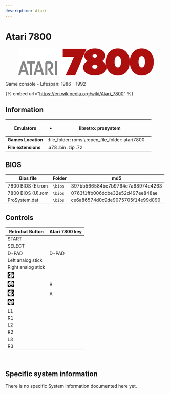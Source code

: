 ```yaml
---
description: Atari
---
```


# Atari 7800

<figure><img src="https://raw.githubusercontent.com/fabricecaruso/es-theme-carbon/52ff37c9e265587d006945a2ba695b5a962b3a3d/art/logos/atari7800.svg" alt=""><figcaption></figcaption></figure>

Game console - Lifespan: 1986 - 1992

{% embed url="https://en.wikipedia.org/wiki/Atari_7800" %}

## Information

| **Emulators**       | <ul><li>libretro: prosystem</li></ul>                |   |
| ------------------- | ---------------------------------------------------- | - |
| **Games Location**  | :file\_folder: roms \ :open\_file\_folder: atari7800 |   |
| **File extensions** | .a78 .bin .zip .7z                                   |   |

## BIOS

| Bios file         | Folder  | md5                              |
| ----------------- | ------- | -------------------------------- |
| 7800 BIOS (E).rom | `\bios` | 397bb566584be7b9764e7a68974c4263 |
| 7800 BIOS (U).rom | `\bios` | 0763f1ffb006ddbe32e52d497ee848ae |
| ProSystem.dat     | `\bios` | ce6a86574d0c9de9075705f14e99d090 |

## Controls

| Retrobat Button                                       | Atari 7800 key |
| ----------------------------------------------------- | -------------- |
| START                                                 |                |
| SELECT                                                |                |
| D-PAD                                                 | D-PAD          |
| Left analog stick                                     |                |
| Right analog stick                                    |                |
| ![](<../../../.gitbook/assets/image (2) (1) (1).png>) |                |
| ![](<../../../.gitbook/assets/image (1) (2) (1).png>) | B              |
| ![](<../../../.gitbook/assets/image (4) (1).png>)     | A              |
| ![](<../../../.gitbook/assets/image (3) (1) (2).png>) |                |
| L1                                                    |                |
| R1                                                    |                |
| L2                                                    |                |
| R2                                                    |                |
| L3                                                    |                |
| R3                                                    |                |

<figure><img src="https://i.imgur.com/sgsaeRN.png" alt=""><figcaption></figcaption></figure>

## Specific system information

There is no specific System information documented here yet.
